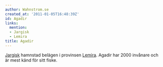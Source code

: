 ```yaml
---
author: Wahnstrom.se
created_at: '2011-01-05T16:48:39Z'
id: Agadir
links:
  mention:
  - Jargisk
  - Lemira
title: Agadir
---
```


[Jargisk] hamnstad belägen i provinsen [Lemira]. Agadir har 2000 invånare och är mest känd för sitt
fiske.

  [Jargisk]: Jargisk
  [Lemira]: Lemira